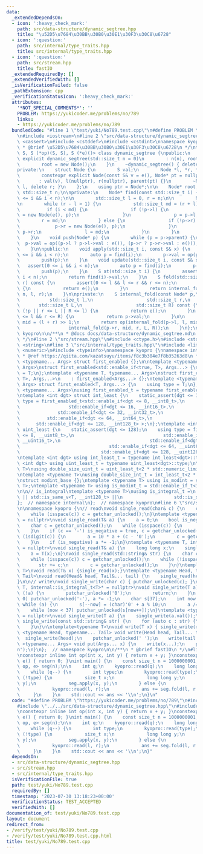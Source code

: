 ```yaml
---
data:
  _extendedDependsOn:
  - icon: ':heavy_check_mark:'
    path: src/data-structure/dynamic_segtree.hpp
    title: "\u52D5\u7684\u30BB\u30B0\u30E1\u30F3\u30C8\u6728"
  - icon: ':question:'
    path: src/internal/type_traits.hpp
    title: src/internal/type_traits.hpp
  - icon: ':question:'
    path: src/stream.hpp
    title: fastIO
  _extendedRequiredBy: []
  _extendedVerifiedWith: []
  _isVerificationFailed: false
  _pathExtension: cpp
  _verificationStatusIcon: ':heavy_check_mark:'
  attributes:
    '*NOT_SPECIAL_COMMENTS*': ''
    PROBLEM: https://yukicoder.me/problems/no/789
    links:
    - https://yukicoder.me/problems/no/789
  bundledCode: "#line 1 \"test/yuki/No789.test.cpp\"\n#define PROBLEM \"https://yukicoder.me/problems/no/789\"\
    \n#include <iostream>\n#line 2 \"src/data-structure/dynamic_segtree.hpp\"\n#include\
    \ <cassert>\n#include <cstddef>\n#include <cstdint>\nnamespace kyopro {\n/**\n\
    \ * @brief \u52D5\u7684\u30BB\u30B0\u30E1\u30F3\u30C8\u6728\n */\ntemplate <class\
    \ S, S (*op)(S, S), S (*e)()> class dynamic_segtree {\npublic:\n    constexpr\
    \ explicit dynamic_segtree(std::size_t n = 0)\n        : n(n), root(nullptr) {\n\
    \        root = new Node();\n    }\n    ~dynamic_segtree() { delete root; }\n\n\
    private:\n    struct Node {\n        S val;\n        Node *l, *r, *parent;\n\n\
    \        constexpr explicit Node(const S& v = e(), Node* pt = nullptr)\n     \
    \       : val(v), l(nullptr), r(nullptr), parent(pt) {}\n        ~Node() { delete\
    \ l, delete r; }\n    };\n    using ptr = Node*;\n\n    Node* root;\n    const\
    \ std::size_t n;\n\nprivate:\n    Node* find(const std::size_t i) {\n        assert(0\
    \ <= i && i < n);\n\n        std::size_t l = 0, r = n;\n\n        Node* p = root;\n\
    \n        while (r - l > 1) {\n            std::size_t md = (r + l) >> 1;\n  \
    \          if (i < md) {\n                if (!p->l) {\n                    p->l\
    \ = new Node(e(), p);\n                }\n                p = p->l;\n        \
    \        r = md;\n            } else {\n                if (!p->r) {\n       \
    \             p->r = new Node(e(), p);\n                }\n                p =\
    \ p->r;\n                l = md;\n            }\n        }\n        return p;\n\
    \    }\n    void push(Node* p) {\n        while (p = p->parent) {\n          \
    \  p->val = op((p->l ? p->l->val : e()), (p->r ? p->r->val : e()));\n        }\n\
    \    }\n\npublic:\n    void apply(std::size_t i, const S& x) {\n        assert(0\
    \ <= i && i < n);\n        auto p = find(i);\n        p->val = op(p->val, x);\n\
    \        push(p);\n    }\n    void update(std::size_t i, const S& x) {\n     \
    \   assert(0 <= i && i < n);\n        auto p = find(i);\n        p->val = x;\n\
    \        push(p);\n    }\n    S at(std::size_t i) {\n        assert(0 <= i &&\
    \ i < n);\n        return find(i)->val;\n    }\n    S fold(std::size_t l, std::size_t\
    \ r) const {\n        assert(0 <= l && l <= r && r <= n);\n        if (l == r)\
    \ {\n            return e();\n        }\n        return internal_fold(root, 0,\
    \ n, l, r);\n    }\n\nprivate:\n    S internal_fold(const Node* p,\n         \
    \           std::size_t l,\n                    std::size_t r,\n             \
    \       std::size_t L,\n                    std::size_t R) const {\n        if\
    \ (!p || r <= L || R <= l) {\n            return e();\n        }\n        if (L\
    \ <= l && r <= R) {\n            return p->val;\n        }\n\n        std::size_t\
    \ mid = (l + r) >> 1;\n        return op(internal_fold(p->l, l, mid, L, R),\n\
    \                  internal_fold(p->r, mid, r, L, R));\n    }\n};\n};  // namespace\
    \ kyopro\n\n/**\n * @docs docs/data-structure/dynamic_segtree.md\n * @ref https://lorent-kyopro.hatenablog.com/entry/2021/03/12/025644\n\
    \ */\n#line 2 \"src/stream.hpp\"\n#include <ctype.h>\n#include <stdio.h>\n#include\
    \ <string>\n#line 3 \"src/internal/type_traits.hpp\"\n#include <limits>\n#include\
    \ <numeric>\n#include <typeinfo>\nnamespace kyopro {\nnamespace internal {\n/*\n\
    \ * @ref https://qiita.com/kazatsuyu/items/f8c3b304e7f8b35263d8\n */\ntemplate\
    \ <typename... Args> struct first_enabled {};\n\ntemplate <typename T, typename...\
    \ Args>\nstruct first_enabled<std::enable_if<true, T>, Args...> {\n    using type\
    \ = T;\n};\ntemplate <typename T, typename... Args>\nstruct first_enabled<std::enable_if<false,\
    \ T>, Args...>\n    : first_enabled<Args...> {};\ntemplate <typename T, typename...\
    \ Args> struct first_enabled<T, Args...> {\n    using type = T;\n};\n\ntemplate\
    \ <typename... Args>\nusing first_enabled_t = typename first_enabled<Args...>::type;\n\
    \ntemplate <int dgt> struct int_least {\n    static_assert(dgt <= 128);\n    using\
    \ type = first_enabled_t<std::enable_if<dgt <= 8, __int8_t>,\n               \
    \                  std::enable_if<dgt <= 16, __int16_t>,\n                   \
    \              std::enable_if<dgt <= 32, __int32_t>,\n                       \
    \          std::enable_if<dgt <= 64, __int64_t>,\n                           \
    \      std::enable_if<dgt <= 128, __int128_t> >;\n};\ntemplate <int dgt> struct\
    \ uint_least {\n    static_assert(dgt <= 128);\n    using type = first_enabled_t<std::enable_if<dgt\
    \ <= 8, __uint8_t>,\n                                 std::enable_if<dgt <= 16,\
    \ __uint16_t>,\n                                 std::enable_if<dgt <= 32, __uint32_t>,\n\
    \                                 std::enable_if<dgt <= 64, __uint64_t>,\n   \
    \                              std::enable_if<dgt <= 128, __uint128_t> >;\n};\n\
    \ntemplate <int dgt> using int_least_t = typename int_least<dgt>::type;\ntemplate\
    \ <int dgt> using uint_least_t = typename uint_least<dgt>::type;\n\ntemplate <typename\
    \ T>\nusing double_size_uint_t = uint_least_t<2 * std::numeric_limits<T>::digits>;\n\
    \ntemplate <typename T>\nusing double_size_int_t = int_least_t<2 * std::numeric_limits<T>::digits>;\n\
    \nstruct modint_base {};\ntemplate <typename T> using is_modint = std::is_base_of<modint_base,\
    \ T>;\ntemplate <typename T> using is_modint_t = std::enable_if_t<is_modint<T>::value>;\n\
    \n\n// is_integral\ntemplate <typename T>\nusing is_integral_t =\n    std::enable_if_t<std::is_integral_v<T>\
    \ || std::is_same_v<T, __int128_t> ||\n                   std::is_same_v<T, __uint128_t>>;\n\
    };  // namespace internal\n};  // namespace kyopro\n#line 6 \"src/stream.hpp\"\
    \n\nnamespace kyopro {\n// read\nvoid single_read(char& c) {\n    c = getchar_unlocked();\n\
    \    while (isspace(c)) c = getchar_unlocked();\n}\ntemplate <typename T, internal::is_integral_t<T>*\
    \ = nullptr>\nvoid single_read(T& a) {\n    a = 0;\n    bool is_negative = false;\n\
    \    char c = getchar_unlocked();\n    while (isspace(c)) {\n        c = getchar_unlocked();\n\
    \    }\n    if (c == '-') is_negative = true, c = getchar_unlocked();\n    while\
    \ (isdigit(c)) {\n        a = 10 * a + (c - '0');\n        c = getchar_unlocked();\n\
    \    }\n    if (is_negative) a *= -1;\n}\ntemplate <typename T, internal::is_modint_t<T>*\
    \ = nullptr>\nvoid single_read(T& a) {\n    long long x;\n    single_read(x);\n\
    \    a = T(x);\n}\nvoid single_read(std::string& str) {\n    char c = getchar_unlocked();\n\
    \    while (isspace(c)) c = getchar_unlocked();\n    while (!isspace(c)) {\n \
    \       str += c;\n        c = getchar_unlocked();\n    }\n}\ntemplate<typename\
    \ T>\nvoid read(T& x) {single_read(x);}\ntemplate <typename Head, typename...\
    \ Tail>\nvoid read(Head& head, Tail&... tail) {\n    single_read(head), read(tail...);\n\
    }\n\n// write\nvoid single_write(char c) { putchar_unlocked(c); }\ntemplate <typename\
    \ T, internal::is_integral_t<T>* = nullptr>\nvoid single_write(T a) {\n    if\
    \ (!a) {\n        putchar_unlocked('0');\n        return;\n    }\n    if (a <\
    \ 0) putchar_unlocked('-'), a *= -1;\n    char s[37];\n    int now = 37;\n   \
    \ while (a) {\n        s[--now] = (char)'0' + a % 10;\n        a /= 10;\n    }\n\
    \    while (now < 37) putchar_unlocked(s[now++]);\n}\ntemplate <typename T, internal::is_modint_t<T>*\
    \ = nullptr>\nvoid single_write(T a) {\n    single_write(a.val());\n}\n\nvoid\
    \ single_write(const std::string& str) {\n    for (auto c : str) {\n        putchar_unlocked(c);\n\
    \    }\n}\n\ntemplate<typename T>\nvoid write(T x) { single_write(x); }\ntemplate\
    \ <typename Head, typename... Tail> void write(Head head, Tail... tail) {\n  \
    \  single_write(head);\n    putchar_unlocked(' ');\n    write(tail...);\n}\ntemplate\
    \ <typename... Args> void put(Args... x) {\n    write(x...);\n    putchar_unlocked('\\\
    n');\n}\n};  // namespace kyopro\n\n/**\n * @brief fastIO\n */\n#line 5 \"test/yuki/No789.test.cpp\"\
    \nconstexpr inline int op(int x, int y) { return x + y; }\nconstexpr inline int\
    \ e() { return 0; }\nint main() {\n    const size_t n = 1000000001;\n    kyopro::dynamic_segtree<int,\
    \ op, e> seg(n);\n\n    int q;\n    kyopro::read(q);\n    long long ans = 0;\n\
    \    while (q--) {\n        int type;\n        kyopro::read(type);\n        if\
    \ (!type) {\n            size_t x;\n            long long y;\n            kyopro::read(x,\
    \ y);\n            seg.apply(x, y);\n        } else {\n            size_t l, r;\n\
    \            kyopro::read(l, r);\n            ans += seg.fold(l, r + 1);\n   \
    \     }\n    }\n    std::cout << ans << '\\n';\n}\n"
  code: "#define PROBLEM \"https://yukicoder.me/problems/no/789\"\n#include <iostream>\n\
    #include \"../../src/data-structure/dynamic_segtree.hpp\"\n#include \"../../src/stream.hpp\"\
    \nconstexpr inline int op(int x, int y) { return x + y; }\nconstexpr inline int\
    \ e() { return 0; }\nint main() {\n    const size_t n = 1000000001;\n    kyopro::dynamic_segtree<int,\
    \ op, e> seg(n);\n\n    int q;\n    kyopro::read(q);\n    long long ans = 0;\n\
    \    while (q--) {\n        int type;\n        kyopro::read(type);\n        if\
    \ (!type) {\n            size_t x;\n            long long y;\n            kyopro::read(x,\
    \ y);\n            seg.apply(x, y);\n        } else {\n            size_t l, r;\n\
    \            kyopro::read(l, r);\n            ans += seg.fold(l, r + 1);\n   \
    \     }\n    }\n    std::cout << ans << '\\n';\n}"
  dependsOn:
  - src/data-structure/dynamic_segtree.hpp
  - src/stream.hpp
  - src/internal/type_traits.hpp
  isVerificationFile: true
  path: test/yuki/No789.test.cpp
  requiredBy: []
  timestamp: '2023-07-30 13:18:23+00:00'
  verificationStatus: TEST_ACCEPTED
  verifiedWith: []
documentation_of: test/yuki/No789.test.cpp
layout: document
redirect_from:
- /verify/test/yuki/No789.test.cpp
- /verify/test/yuki/No789.test.cpp.html
title: test/yuki/No789.test.cpp
---
```

